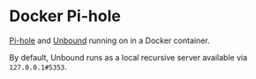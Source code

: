 # Docker Pi-hole

[Pi-hole] and [Unbound] running on in a Docker container.

By default, Unbound runs as a local recursive server available via
`127.0.0.1#5353`.

[Pi-hole]: https://github.com/pi-hole/docker-pi-hole#running-pi-hole-docker
[Unbound]: https://docs.pi-hole.net/guides/dns/unbound/
